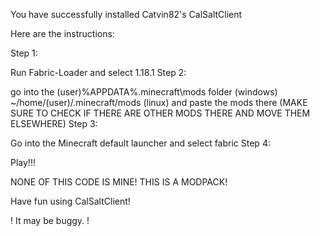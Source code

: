 You have successfully installed Catvin82's CalSaltClient

Here are the instructions:

Step 1:

Run Fabric-Loader and select 1.18.1 Step 2:

go into the (user)%APPDATA%.minecraft\mods folder (windows) ~/home/(user)/.minecraft/mods (linux) and paste the mods there (MAKE SURE TO CHECK IF THERE ARE OTHER MODS THERE AND MOVE THEM ELSEWHERE) Step 3:

Go into the Minecraft default launcher and select fabric Step 4:

Play!!!

NONE OF THIS CODE IS MINE! THIS IS A MODPACK!

Have fun using CalSaltClient!

! It may be buggy. !
